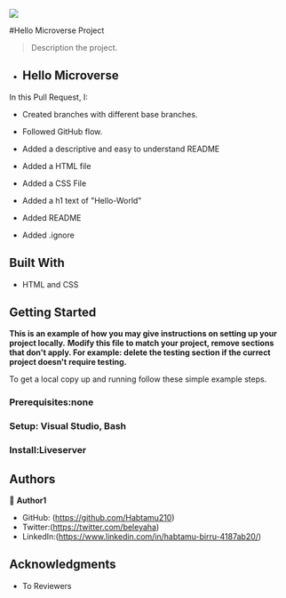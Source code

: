![](https://img.shields.io/badge/Microverse-blueviolet)

#Hello Microverse Project

> Description the project.
- ## Hello Microverse

In this Pull Request, I:

- Created branches with different base branches.

- Followed GitHub flow.

- Added a descriptive and easy to understand README

- Added a HTML file

- Added a CSS File

- Added a h1 text of "Hello-World"

- Added README

- Added .ignore



## Built With

- HTML and CSS


## Getting Started

**This is an example of how you may give instructions on setting up your project locally.**
**Modify this file to match your project, remove sections that don't apply. For example: delete the testing section if the currect project doesn't require testing.**


To get a local copy up and running follow these simple example steps.

### Prerequisites:none

### Setup: Visual Studio, Bash 

### Install:Liveserver


## Authors

👤 **Author1**

- GitHub: (https://github.com/Habtamu210)
- Twitter:(https://twitter.com/beleyaha)
- LinkedIn:(https://www.linkedin.com/in/habtamu-birru-4187ab20/)


## Acknowledgments

- To Reviewers



